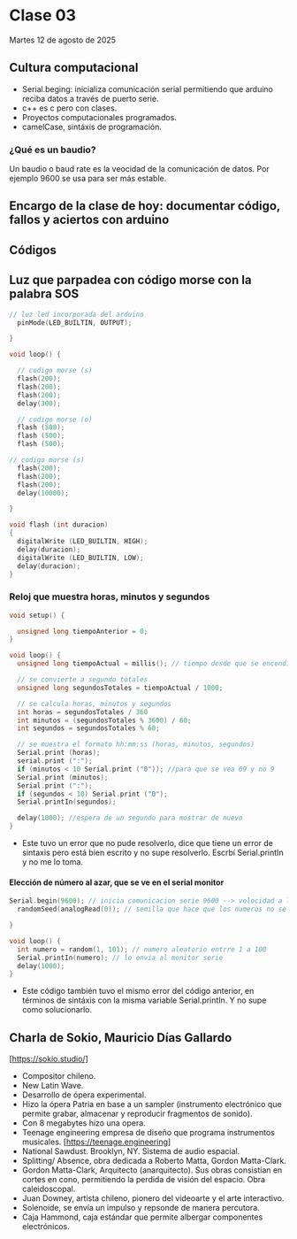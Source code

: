 # Clase 03

Martes 12 de agosto de 2025

## Cultura computacional

- Serial.beging: inicializa comunicación serial permitiendo que arduino reciba datos a través de puerto serie.
- c++ es c pero con clases.
- Proyectos computacionales programados.
- camelCase, sintáxis de programación.

### ¿Qué es un baudio?

Un baudio o baud rate es la veocidad de la comunicación de datos. Por ejemplo 9600 se usa para ser más estable.

## Encargo de la clase de hoy: documentar código, fallos y aciertos con arduino

## **Códigos**

## Luz que parpadea con código morse con la palabra SOS

```cpp
// luz led incorporada del arduino
  pinMode(LED_BUILTIN, OUTPUT);

}

void loop() {

  // codigo morse (s)
  flash(200);
  flash(200);
  flash(200);
  delay(300);

  // codigo morse (o)
  flash (500);
  flash (500);
  flash (500);

// codigo morse (s)
  flash(200);
  flash(200);
  flash(200);
  delay(10000);

}

void flash (int duracion)
{
  digitalWrite (LED_BUILTIN, HIGH);
  delay(duracion);
  digitalWrite (LED_BUILTIN, LOW);
  delay(duracion);
}
```

### Reloj que muestra horas, minutos y segundos

```cpp
void setup() {

  unsigned long tiempoAnterior = 0;
}

void loop() {
  unsigned long tiempoActual = millis(); // tiempo desde que se encendio

  // se convierte a segundo totales
  unsigned long segundosTotales = tiempoActual / 1000;

  // se calcula horas, minutos y segundos
  int horas = segundosTotales / 360
  int minutos = (segundosTotales % 3600) / 60;
  int segundos = segundosTotales % 60;

  // se muestra el formato hh:mm:ss (horas, minutos, segundos)
  Serial.print (horas);
  serial.print (":");
  if (minutos < 10 Serial.print ("0")); //para que se vea 09 y no 9
  Serial.print (minutos);
  Serial.print (":");
  if (segundos < 10) Serial.print ("0");
  Serial.printIn(segundos);

  delay(1000); //espera de un segundo para mostrar de nuevo 
}
```

- Este tuvo un error que no pude resolverlo, dice que tiene un error de sintaxis pero está bien escrito y no supe resolverlo. Escrbí Serial.printIn y no me lo toma.

#### Elección de número al azar, que se ve en el serial monitor

```cpp
Serial.begin(9600); // inicia comunicacion serie 9600 --> velocidad a la que los datos se transmitiran entre pc-arduino
  randomSeed(analogRead(0)); // semilla que hace que los numeros no se repitan siempre

}

void loop() {
  int numero = random(1, 101); // numero aleatorio entrre 1 a 100
  Serial.printIn(numero); // lo envia al monitor serie
  delay(1000);
}
```

- Este código también tuvo el mismo error del código anterior, en términos de sintáxis con la misma variable Serial.printIn. Y no supe como solucionarlo.

## Charla de Sokio, Mauricio Días Gallardo

[https://sokio.studio/]

- Compositor chileno.
- New Latin Wave.
- Desarrollo de ópera experimental.
- Hizo la ópera Patria en base a un sampler (instrumento electrónico que permite grabar, almacenar y reproducir fragmentos de sonido).
- Con 8 megabytes hizo una opera.
- Teenage engineering empresa de diseño que programa instrumentos musicales. [https://teenage.engineering]
- National Sawdust. Brooklyn, NY. Sistema de audio espacial.
- Splitting/ Absence, obra dedicada a Roberto Matta, Gordon Matta-Clark.
- Gordon Matta-Clark, Arquitecto (anarquitecto). Sus obras consistían en cortes en cono, permitiendo la perdida de visión del espacio. Obra caleidoscopal.
- Juan Downey, artista chileno, pionero del videoarte y el arte interactivo.
- Solenoide, se envía un impulso y repsonde de manera percutora.
- Caja Hammond, caja estándar que permite albergar componentes electrónicos.

